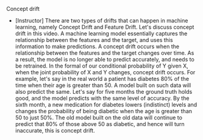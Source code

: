 Concept drift
- [Instructor] There are two types of drifts that can happen in machine learning, namely Concept Drift and Feature Drift. Let's discuss concept drift in this video. A machine learning model essentially captures the relationship between the features and the target, and uses this information to make predictions. A concept drift occurs when the relationship between the features and the target changes over time. As a result, the model is no longer able to predict accurately, and needs to be retrained. In the formal of our conditional probability of Y given X, when the joint probability of X and Y changes, concept drift occurs. For example, let's say in the real world a patient has diabetes 80% of the time when their age is greater than 50. A model built on such data will also predict the same. Let's say for five months the ground truth holds good, and the model predicts with the same level of accuracy. By the sixth month, a new medication for diabetes lowers (indistinct) levels and changes the probability of being diabetic when the age is greater than 50 to just 50%. The old model built on the old data will continue to predict that 80% of those above 50 as diabetic, and hence will turn inaccurate, this is concept drift.
